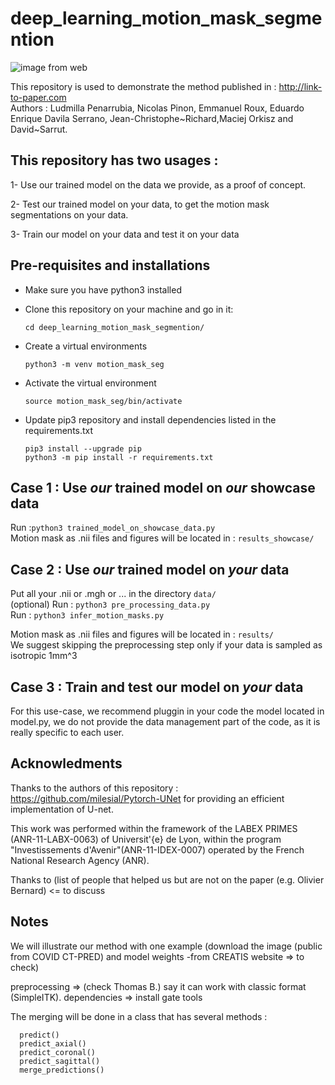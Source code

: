 # deep_learning_motion_mask_segmention

![image from web](https://www.creatis.insa-lyon.fr/nextcloud/index.php/s/boGJjsP5tnFSWw2/preview)

This repository is used to demonstrate the method published in : http://link-to-paper.com  
Authors : Ludmilla Penarrubia, Nicolas Pinon, Emmanuel Roux, Eduardo Enrique Davila Serrano, Jean-Christophe~Richard,Maciej Orkisz and David~Sarrut.


## This repository has two usages :

 1- Use our trained model on the data we provide, as a proof of concept.  
 
 2- Test our trained model on your data, to get the motion mask segmentations on your data.  
 
 3- Train our model on your data and test it on your data  
 
## Pre-requisites and installations

* Make sure you have python3 installed  

* Clone this repository on your machine and go in it:  

    `cd deep_learning_motion_mask_segmention/`  

* Create a virtual environments  

    `python3 -m venv motion_mask_seg`  

* Activate the virtual environment  

    `source motion_mask_seg/bin/activate`  

* Update pip3 repository and install dependencies listed in the requirements.txt  

    `pip3 install --upgrade pip`  
    `python3 -m pip install -r requirements.txt`  
    

## Case 1 : Use *our* trained model on *our* showcase data

   Run :`python3 trained_model_on_showcase_data.py`  
   Motion mask as .nii files and figures will be located in : `results_showcase/`  
  
## Case 2 : Use *our* trained model on *your* data
      
   Put all your .nii or .mgh or ... in the directory `data/`  
   (optional) Run : `python3 pre_processing_data.py`  
   Run : `python3 infer_motion_masks.py`  
   
   Motion mask as .nii files and figures will be located in : `results/`  
   We suggest skipping the preprocessing step only if your data is sampled as isotropic 1mm^3  

## Case 3 : Train and test our model on *your* data

For this use-case, we recommend pluggin in your code the model located in model.py, we do not provide the data management part of the code, as it is really specific to each user.  


## Acknowledments

Thanks to the authors of this repository : https://github.com/milesial/Pytorch-UNet for providing an efficient implementation of U-net.  

This work was performed within the framework of the LABEX PRIMES (ANR-11-LABX-0063) of Universit\'{e} de Lyon, within the program "Investissements d'Avenir"(ANR-11-IDEX-0007) operated by the French National Research Agency (ANR).  

Thanks to (list of people that helped us but are not on the paper (e.g. Olivier Bernard) <= to discuss  

## Notes

We will illustrate our method with one example (download the image (public from COVID CT-PRED) and model weights -from CREATIS website => to check)

preprocessing => (check Thomas B.) say it can work with classic format (SimpleITK).
dependencies => install gate tools

The merging will be done in a class that has several methods :

      predict()
      predict_axial()
      predict_coronal()
      predict_sagittal()
      merge_predictions()
